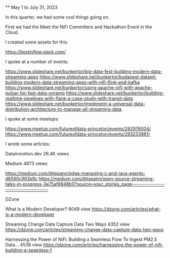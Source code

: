 ** May 1 to July 31, 2023

In this quarter, we had some cool things going on.

First we had the Meet the NiFi Committers and Hackathon Event in the Cloud.

I created some assets for this:

https://bestinflow.slack.com/ 

I spoke at a number of events:

https://www.slideshare.net/bunkertor/big-data-fest-building-modern-data-streaming-apps 
https://www.slideshare.net/bunkertor/budapest-dataml-building-modern-data-streaming-apps-with-nifi-flink-and-kafka 
https://www.slideshare.net/bunkertor/using-apache-nifi-with-apache-pulsar-for-fast-data-onramp
https://www.slideshare.net/bunkertor/building-realtime-pipelines-with-flank-a-case-study-with-transit-data 
https://www.slideshare.net/bunkertor/implement-a-universal-data-distribution-architecture-to-manage-all-streaming-data

I spoke at some meetups:

https://www.meetup.com/futureofdata-princeton/events/292976004/
https://www.meetup.com/futureofdata-princeton/events/293233881/

I wrote some articles:

Datainmotion.dev
26.4K views

Medium
4873 views

https://medium.com/@tspann/edge-managing-c-and-java-agents-d6590c963e9c
https://medium.com/@tspann/open-source-streaming-talks-in-progress-3e75af8848b0?source=your_stories_page-------------------------------------

DZone

What Is a Modern Developer? 8049 view
https://dzone.com/articles/what-is-a-modern-developer

Streaming Change Data Capture Data Two Ways  4352 view
https://dzone.com/articles/streaming-change-data-capture-data-two-ways

Harnessing the Power of NiFi: Building a Seamless Flow To Ingest PM2.5 Data… 4538 view
https://dzone.com/articles/harnessing-the-power-of-nifi-building-a-seamless-f



